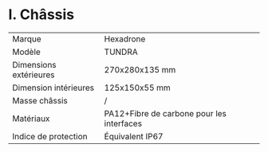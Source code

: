# I. Châssis

|  |  |
| :--- | :--- |
| Marque | Hexadrone |
| Modèle | TUNDRA |
| Dimensions extérieures | 270x280x135 mm |
|Dimension intérieures | 125x150x55 mm|
| Masse châssis | /|
| Matériaux | PA12+Fibre de carbone pour les interfaces |
| Indice de protection | Équivalent IP67 |
